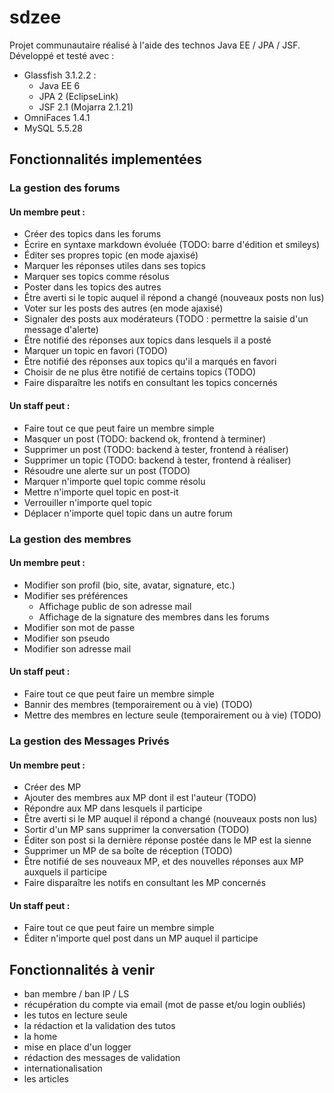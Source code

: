 sdzee
=====

Projet communautaire réalisé à l'aide des technos Java EE / JPA / JSF.  
Développé et testé avec :
- Glassfish 3.1.2.2 :
   - Java EE 6
   - JPA 2 (EclipseLink)
   - JSF 2.1 (Mojarra 2.1.21) 
- OmniFaces 1.4.1 
- MySQL 5.5.28

Fonctionnalités implementées
----------------------------
### La gestion des forums
#### Un membre peut :
* Créer des topics dans les forums
* Écrire en syntaxe markdown évoluée (TODO: barre d'édition et smileys)
* Éditer ses propres topic (en mode ajaxisé)
* Marquer les réponses utiles dans ses topics
* Marquer ses topics comme résolus
* Poster dans les topics des autres
* Être averti si le topic auquel il répond a changé (nouveaux posts non lus)
* Voter sur les posts des autres (en mode ajaxisé)
* Signaler des posts aux modérateurs (TODO : permettre la saisie d'un message d'alerte)
* Être notifié des réponses aux topics dans lesquels il a posté
* Marquer un topic en favori (TODO)
* Être notifié des réponses aux topics qu'il a marqués en favori
* Choisir de ne plus être notifié de certains topics (TODO)
* Faire disparaître les notifs en consultant les topics concernés

#### Un staff peut :
* Faire tout ce que peut faire un membre simple
* Masquer un post (TODO: backend ok, frontend à terminer)
* Supprimer un post (TODO: backend à tester, frontend à réaliser)
* Supprimer un topic (TODO: backend à tester, frontend à réaliser)
* Résoudre une alerte sur un post (TODO)
* Marquer n'importe quel topic comme résolu
* Mettre n'importe quel topic en post-it
* Verrouiller n'importe quel topic
* Déplacer n'importe quel topic dans un autre forum


### La gestion des membres
#### Un membre peut :
* Modifier son profil (bio, site, avatar, signature, etc.)
* Modifier ses préférences
    * Affichage public de son adresse mail
    * Affichage de la signature des membres dans les forums
* Modifier son mot de passe
* Modifier son pseudo
* Modifier son adresse mail

#### Un staff peut :
* Faire tout ce que peut faire un membre simple
* Bannir des membres (temporairement ou à vie) (TODO)
* Mettre des membres en lecture seule (temporairement ou à vie) (TODO)


### La gestion des Messages Privés
#### Un membre peut :
* Créer des MP
* Ajouter des membres aux MP dont il est l'auteur (TODO)
* Répondre aux MP dans lesquels il participe
* Être averti si le MP auquel il répond a changé (nouveaux posts non lus)
* Sortir d'un MP sans supprimer la conversation (TODO)
* Éditer son post si la dernière réponse postée dans le MP est la sienne
* Supprimer un MP de sa boîte de réception (TODO)
* Être notifié de ses nouveaux MP, et des nouvelles réponses aux MP auxquels il participe
* Faire disparaître les notifs en consultant les MP concernés

#### Un staff peut :
* Faire tout ce que peut faire un membre simple
* Éditer n'importe quel post dans un MP auquel il participe


Fonctionnalités à venir
------------------------
- ban membre / ban IP / LS
- récupération du compte via email (mot de passe et/ou login oubliés)
- les tutos en lecture seule
- la rédaction et la validation des tutos
- la home
- mise en place d'un logger
- rédaction des messages de validation
- internationalisation
- les articles
